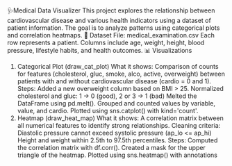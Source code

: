 🩺Medical Data Visualizer
This project explores the relationship between cardiovascular disease and various health indicators using a dataset of patient information. The goal is to analyze patterns using categorical plots and correlation heatmaps.
📁 Dataset
File: medical_examination.csv
Each row represents a patient.
Columns include age, weight, height, blood pressure, lifestyle habits, and health outcomes.
📊 Visualizations
1. Categorical Plot (draw_cat_plot)
What it shows:
Comparison of counts for features (cholesterol, gluc, smoke, alco, active, overweight) between patients with and without cardiovascular disease (cardio = 0 and 1).
Steps:
Added a new overweight column based on BMI > 25.
Normalized cholesterol and gluc:
1 → 0 (good),
2 or 3 → 1 (bad)
Melted the DataFrame using pd.melt().
Grouped and counted values by variable, value, and cardio.
Plotted using sns.catplot() with kind='count'.
2. Heatmap (draw_heat_map)
What it shows:
A correlation matrix between all numerical features to identify strong relationships.
Cleaning criteria:
Diastolic pressure cannot exceed systolic pressure (ap_lo <= ap_hi)
Height and weight within 2.5th to 97.5th percentiles.
Steps:
Computed the correlation matrix with df.corr().
Created a mask for the upper triangle of the heatmap.
Plotted using sns.heatmap() with annotations

